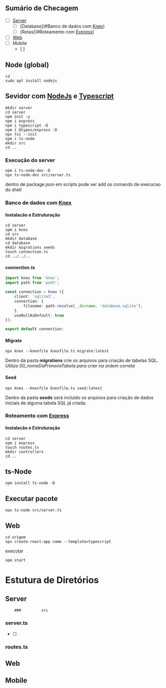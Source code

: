 ## Sumário de Checagem 

- [ ] [Server](#sevidor-com-nodeJs-e-typescript)
  - [ ] [Database](#Banco de dados com [Knex](http://knexjs.org/))
  - [ ] [Rotas](#Roteamento com [Express](https://expressjs.com/pt-br/guide/routing.html))
- [ ] [Web](#web)
- [ ] Mobile
  - [ ] 



## Node (global)

~~~shell
cd
sudo apt install nodejs
~~~

## Sevidor com [NodeJs](https://nodejs.org/en/docs/) e [Typescript](https://www.typescriptlang.org/)

~~~shell
mkdir server
cd server
npm init -y
npm i express
npm i typescript -D
npm i @types/express -D
npx tsc --init
npm i ts-node
mkdir src 
cd ..
~~~

### Execução do server

~~~shell
npm i ts-node-dev -D
npx ts-node-dev src/server.ts
~~~

dentro de package.json em scripts pode ser add os comando de execucao do shell

### Banco de dados com [Knex](http://knexjs.org/)

#### Instalacão e Estruturação

~~~shell
cd server
npm i knex
cd src
mkdir database
cd database
mkdir migrations seeds
touch connection.ts
cd ../../..
~~~

#### connection.ts

~~~typescript
import knex from 'knex';
import path from 'path';

const connection = knex ({
    client: 'sqlite3',
    connection: {
        filename: path.resolve(__dirname, 'database.sqlite'),
    },
    useNullAsDefault: true
}); 

export default connection;
~~~



#### Migrate

~~~shell
npx knex --knexfile knexfile.ts migrate:latest
~~~

Dentro da pasta **migrations** crie os arquivos para criação de tabelas SQL. *Utilize 00_nomeDaPrimeiraTabela para criar na ordem correta*

#### Seed

~~~shell
npx knex --knexfile knexfile.ts seed:latest
~~~

Dentro da pasta **seeds** será incluido os arquivos para criação de dados iniciais de alguma tabela SQL já criada.



### Roteamento com [Express](https://expressjs.com/pt-br/guide/routing.html)

#### Instalacão e Estruturação

~~~shell
cd server
npm i express
touch routes.ts
mkdir controllers
cd ..
~~~









## ts-Node	

~~~shell
npm install ts-node -D
~~~



## Executar pacote

~~~shell
npx ts-node src/server.ts
~~~

## Web

~~~shell
cd origem
npx create-react-app name --template=typescript
~~~

executar

~~~ shell
npm start
~~~



# Estutura de Diretórios

## 	Server

		### 		src

### 		server.ts

- [ ] 

### routes.ts







## Web

## Mobile

















